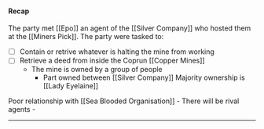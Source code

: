 #### Recap
The party met [[Epo]] an agent of the [[Silver Company]] who hosted them at the [[Miners Pick]].
The party were tasked to:
- [ ] Contain or retrive whatever is halting the mine from working
- [ ] Retrieve a deed from inside the Coprun [[Copper Mines]]
	- The mine is owned by a group of people
		- Part owned between [[Silver Company]]
Majority ownership is [[Lady Eyelaine]]

Poor relationship with [[Sea Blooded Organisation]]
	- There will be rival agents
	- 





<hr>
